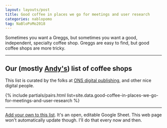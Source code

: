 ```yaml
---
layout: layouts/post
title: Good coffee in places we go for meetings and user research
categories: nablopomo
tag: NaBloPoMo2018
---
```


<p class="lede">Sometimes you want a Greggs, but sometimes you want a good, independent, specialty coffee shop. Greggs are easy to find, but good coffee shops are more tricky.</p>

***

## Our (mostly [Andy's](https://twitter.com/mr_dudders)) list of coffee shops

This list is curated by the folks at [ONS digital publishing](https://digitalblog.ons.gov.uk/), and other nice digital people.

{% include partials/pairs.html list=site.data.good-coffee-in-places-we-go-for-meetings-and-user-research %}

***

[Add your own to this list](https://docs.google.com/spreadsheets/d/1mXwoRE_Ws280rLevbXKl1bzbDl1cfmVD63OLY-lfwrk/edit?usp=sharing). It's an open, editable Google Sheet. This web page won't automatically update though. I'll do that every now and then.
